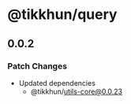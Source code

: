 # @tikkhun/query

## 0.0.2

### Patch Changes

- Updated dependencies
  - @tikkhun/utils-core@0.0.23
